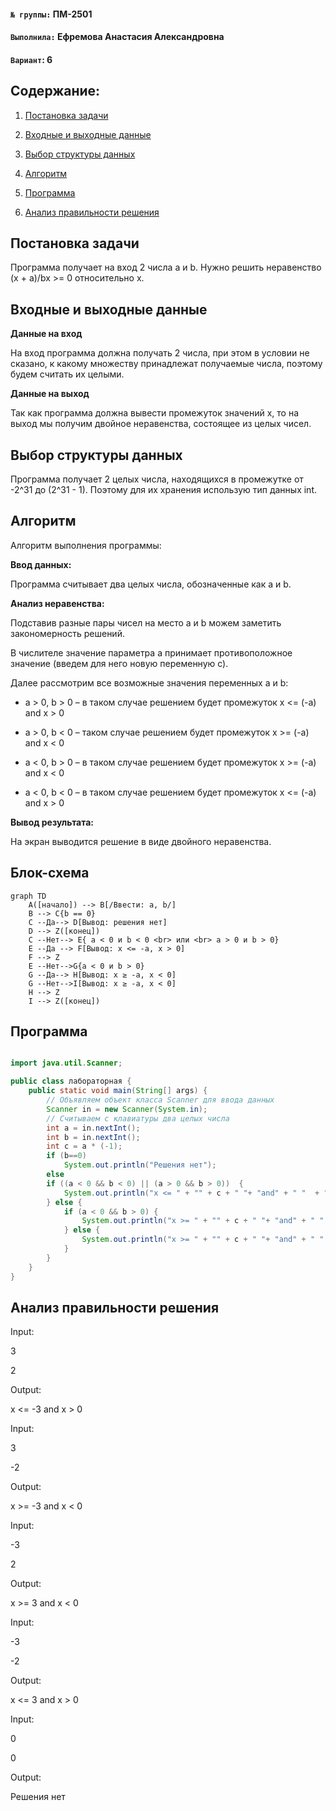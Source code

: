 #### `№ группы:` ПМ-2501



#### `Выполнила:` Ефремова Анастасия Александровна



#### `Вариант`: 6



## Cодержание:

1. [Постановка задачи](#постановка-задачи)

2. [Входные и выходные данные](#входные-и-выходные-данные)

3. [Выбор структуры данных](#входные-и-выходные-данные)

4. [Алгоритм](#алгоритм)

5. [Программа](#программа)

6. [Анализ правильности решения](#анализ-правильности-решения)



## Постановка задачи

Программа получает на вход 2 числа а и b. Нужно решить неравенство (х + а)/bx >= 0 относительно х.



## Входные и выходные данные

**Данные на вход**

На вход программа должна получать 2 числа, при этом в условии не сказано, к какому множеству принадлежат получаемые числа, поэтому будем считать их целыми.

**Данные на выход**

Так как программа должна вывести промежуток значений х, то на выход мы получим двойное неравенства, состоящее из целых чисел.



## Выбор структуры данных

Программа получает 2 целых числа, находящихся в промежутке от -2^31 до (2^31 - 1). Поэтому для их хранения использую тип данных int.



## Алгоритм

Алгоритм выполнения программы:



**Ввод данных:**

Программа считывает два целых числа, обозначенные как а и b.



**Анализ неравенства:**

Подставив разные пары чисел на место а и b можем заметить закономерность решений. 

В числителе значение параметра а принимает противоположное значение (введем для него новую переменную с). 

  

Далее рассмотрим все возможные значения переменных а и b:

- a > 0, b > 0 – в таком случае решением будет промежуток x <= (-a) and x > 0

- a > 0, b < 0 – таком случае решением будет промежуток x >= (-a) and x < 0

- a < 0, b > 0 – в таком случае решением будет промежуток x >= (-a) and x < 0

- a < 0, b < 0 – в таком случае решением будет промежуток x <= (-a) and x > 0



**Вывод результата:**

На экран выводится решение в виде двойного неравенства.



## Блок-схема
```mermaid
graph TD
    A([начало]) --> B[/Ввести: a, b/]
    B --> C{b == 0}
    C --Да--> D[Вывод: решения нет]
    D --> Z([конец])
    C --Нет--> E{ a < 0 и b < 0 <br> или <br> a > 0 и b > 0}
    E --Да --> F[Вывод: x <= -a, x > 0]
    F --> Z
    E --Нет-->G{a < 0 и b > 0}
    G --Да--> H[Вывод: x ≥ -a, x < 0]
    G --Нет-->I[Вывод: x ≥ -a, x < 0]
    H --> Z
    I --> Z([конец])
```


## Программа

```java

import java.util.Scanner;

public class лабораторная {
    public static void main(String[] args) {
        // Объявляем объект класса Scanner для ввода данных
        Scanner in = new Scanner(System.in);
        // Считываем с клавиатуры два целых числа
        int a = in.nextInt();
        int b = in.nextInt();
        int c = a * (-1);
        if (b==0)
            System.out.println("Решения нет");
        else
        if ((a < 0 && b < 0) || (a > 0 && b > 0))  {
            System.out.println("x <= " + "" + c + " "+ "and" + " "  + "x > 0");
        } else {
            if (a < 0 && b > 0) {
                System.out.println("x >= " + "" + c + " "+ "and" + " "  + "x < 0");
            } else {
                System.out.println("x >= " + "" + c + " "+ "and" + " "  + "x < 0");
            }
        }
    }
}
```



## Анализ правильности решения

Input:

3

2

Output:

x <= -3 and x > 0

Input:

3

-2

Output:

x >= -3 and x < 0

Input:

-3

2

Output:

x >= 3 and x < 0

Input:

-3

-2

Output:

x <= 3 and x > 0

Input:

0

0

Output:

Решения нет